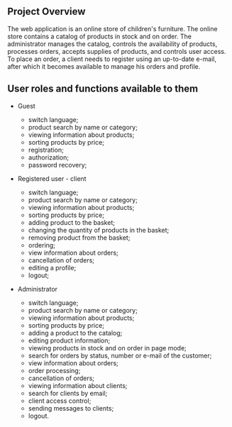 ## Project Overview
The web application is an online store of children's furniture. The online store contains a catalog of products in stock and on order. The administrator manages the catalog, controls the availability of products, processes orders, accepts supplies of products, and controls user access. To place an order, a client needs to register using an up-to-date e-mail, after which it becomes available to manage his orders and profile.

## User roles and functions available to them
- Guest
  - switch language;
  - product search by name or category;
  - viewing information about products;
  - sorting products by price;
  - registration;
  - authorization;
  - password recovery;

- Registered user - client
  - switch language;
  - product search by name or category;
  - viewing information about products;
  - sorting products by price;
  - adding product to the basket;
  - changing the quantity of products in the basket;
  - removing product from the basket;
  - ordering;
  - view information about orders;
  - cancellation of orders;
  - editing a profile;
  - logout;

- Administrator
  - switch language;
  - product search by name or category;
  - viewing information about products;
  - sorting products by price;
  - adding a product to the catalog;
  - editing product information;
  - viewing products in stock and on order in page mode;
  - search for orders by status, number or e-mail of the customer;
  - view information about orders;
  - order processing;
  - cancellation of orders;
  - viewing information about clients;
  - search for clients by email;
  - client access control;
  - sending messages to clients;
  - logout.
  
